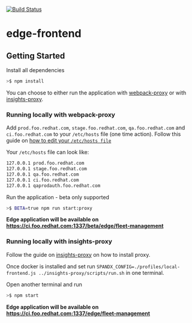 [![Build Status](https://travis-ci.com/RedHatInsights/edge-frontend.svg?branch=master)](https://travis-ci.com/RedHatInsights/edge-frontend)

# edge-frontend

## Getting Started

Install all dependencies

```bash
>$ npm install
```

You can choose to either run the application with [webpack-proxy](#running-locally-with-webpack-proxy) or with [insights-proxy](#running-locally-with-insights-proxy).

### Running locally with webpack-proxy

Add `prod.foo.redhat.com`, `stage.foo.redhat.com`, `qa.foo.redhat.com` and  `ci.foo.redhat.com` to your `/etc/hosts` file (one time action). Follow this guide on [how to edit your `/etc/hosts file`](https://docs.rackspace.com/support/how-to/modify-your-hosts-file/)

Your `/etc/hosts` file can look like:

```bash
127.0.0.1 prod.foo.redhat.com
127.0.0.1 stage.foo.redhat.com
127.0.0.1 qa.foo.redhat.com
127.0.0.1 ci.foo.redhat.com
127.0.0.1 qaprodauth.foo.redhat.com
```

Run the application - beta only supported
```bash
>$ BETA=true npm run start:proxy
```

**Edge application will be available on https://ci.foo.redhat.com:1337/beta/edge/fleet-management**

### Running locally with insights-proxy

Follow the guide on [insights-proxy](https://github.com/RedHatInsights/insights-proxy) on how to install proxy.

Once docker is installed and set run `SPANDX_CONFIG=./profiles/local-frontend.js ../insights-proxy/scripts/run.sh` in one terminal.

Open another terminal and run

```bash
>$ npm start
```

**Edge application will be available on https://ci.foo.redhat.com:1337/edge/fleet-management**
